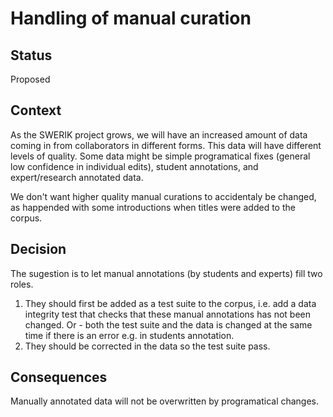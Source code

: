 # Handling of manual curation

## Status
Proposed

## Context
As the SWERIK project grows, we will have an increased amount of data coming in from collaborators in different forms. This data will have different levels of quality. Some data might be simple programatical fixes (general low confidence in individual edits), student annotations, and expert/research annotated data.

We don't want higher quality manual curations to accidentaly be changed, as happended with some introductions when titles were added to the corpus. 

## Decision
The sugestion is to let manual annotations (by students and experts) fill two roles.

1. They should first be added as a test suite to the corpus, i.e. add a data integrity test that checks that these manual annotations has not been changed. Or - both the test suite and the data is changed at the same time if there is an error e.g. in students annotation.
2. They should be corrected in the data so the test suite pass.

## Consequences
Manually annotated data will not be overwritten by programatical changes.
